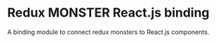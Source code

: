# Redux MONSTER React.js binding
A binding module to connect redux monsters to React.js components.
